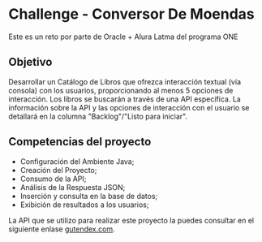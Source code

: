 # Challenge - Conversor De Moendas

Este es un reto por parte de Oracle + Alura Latma del programa ONE

## Objetivo
Desarrollar un Catálogo de Libros que ofrezca interacción textual (vía consola) con los usuarios, proporcionando al menos 5 opciones de interacción. Los libros se buscarán a través de una API específica. La información sobre la API y las opciones de interacción con el usuario se detallará en la columna "Backlog"/"Listo para iniciar".

## Competencias del proyecto
- Configuración del Ambiente Java;
- Creación del Proyecto;
- Consumo de la API;
- Análisis de la Respuesta JSON;
- Inserción y consulta en la base de datos;
- Exibición de resultados a los usuarios;

La API que se utilizo para realizar este proyecto la puedes consultar en el siguiente enlase  [gutendex.com](https://gutendex.com).
